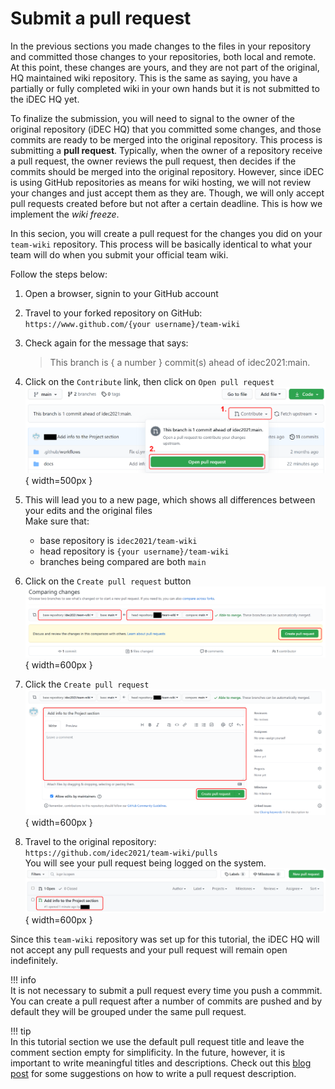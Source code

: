 # Submit a pull request

In the previous sections you made changes to the files in your repository and committed those changes to your repositories, both local and remote. At this point, these changes are yours, and they are not part of the original, HQ maintained wiki repository. This is the same as saying, you have a partially or fully completed wiki in your own hands but it is not submitted to the iDEC HQ yet.

To finalize the submission, you will need to signal to the owner of the original repository (iDEC HQ) that you committed some changes, and those commits are ready to be merged into the original repository. This process is submitting a **pull request**. Typically, when the owner of a repository receive a pull request, the owner reviews the pull request, then decides if the commits should be merged into the original repository. However, since iDEC is using GitHub repositories as means for wiki hosting, we will not review your changes and just accept them as they are. Though, we will only accept pull requests created before but not after a certain deadline. This is how we implement the _wiki freeze_.

In this secion, you will create a pull request for the changes you did on your `team-wiki` repository. This process will be basically identical to what your team will do when you submit your official team wiki.

Follow the steps below:

1. Open a browser, signin to your GitHub account

2. Travel to your forked repository on GitHub:  
   `https://www.github.com/{your username}/team-wiki`

3. Check again for the message that says:

   > This branch is { a number } commit(s) ahead of idec2021:main.

4. Click on the `Contribute` link, then click on `Open pull request`  
   ![GitHub contribute](img/tutorial_gh_contribute.png){ width=500px }

5. This will lead you to a new page, which shows all differences between your edits and the original files  
   Make sure that:

   - base repository is `idec2021/team-wiki`
   - head repository is `{your username}/team-wiki`
   - branches being compared are both `main`

6. Click on the `Create pull request` button  
   ![GitHub create pull request 1](img/tutorial_gh_pr1.png){ width=600px }

7. Click the `Create pull request`  
   ![GitHub create pull request 2](img/tutorial_gh_pr2.png){ width=600px }

8. Travel to the original repository:  
   `https://github.com/idec2021/team-wiki/pulls`  
   You will see your pull request being logged on the system.  
   ![GitHub create pull request 3](img/tutorial_gh_pr3.png){ width=600px }

Since this `team-wiki` repository was set up for this tutorial, the iDEC HQ will not accept any pull requests and your pull request will remain open indefinitely.

!!! info  
    It is not necessary to submit a pull request every time you push a commmit. You can create a pull request after a number of commits are pushed and by default they will be grouped under the same pull request.

!!! tip  
    In this tutorial section we use the default pull request title and leave the comment section empty for simplificity. In the future, however, it is important to write meaningful titles and descriptions. Check out this [blog post](https://www.pullrequest.com/blog/writing-a-great-pull-request-description/) for some suggestions on how to write a pull request description.
